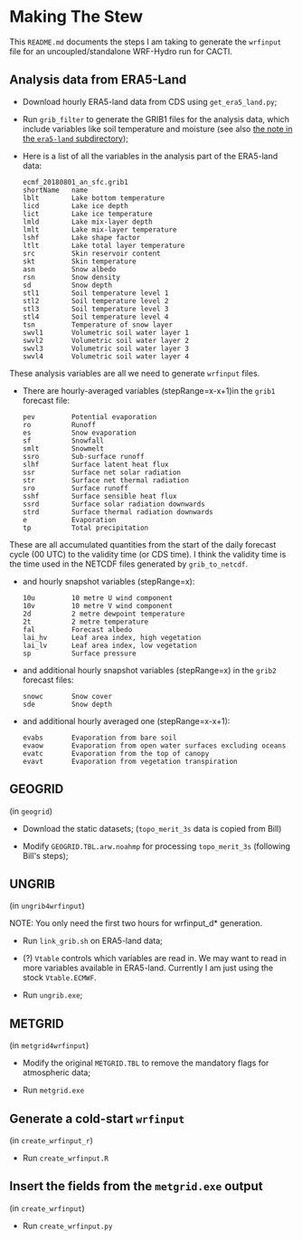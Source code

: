 # Making The Stew

This `README.md` documents the steps I am taking to generate the `wrfinput` file for an uncoupled/standalone WRF-Hydro run for CACTI.

## Analysis data from ERA5-Land

- Download hourly ERA5-land data from CDS using `get_era5_land.py`;

- Run `grib_filter` to generate the GRIB1 files for the analysis data, which include variables like soil temperature and moisture (see also [the note in the `era5-land` subdirectory](../era5-land/README.md));

- Here is a list of all the variables in the analysis part of the ERA5-land data:

  ```
  ecmf_20180801_an_sfc.grib1
  shortName   name        
  lblt        Lake bottom temperature 
  licd        Lake ice depth 
  lict        Lake ice temperature 
  lmld        Lake mix-layer depth 
  lmlt        Lake mix-layer temperature 
  lshf        Lake shape factor 
  ltlt        Lake total layer temperature 
  src         Skin reservoir content 
  skt         Skin temperature 
  asn         Snow albedo 
  rsn         Snow density 
  sd          Snow depth 
  stl1        Soil temperature level 1 
  stl2        Soil temperature level 2 
  stl3        Soil temperature level 3 
  stl4        Soil temperature level 4 
  tsn         Temperature of snow layer 
  swvl1       Volumetric soil water layer 1 
  swvl2       Volumetric soil water layer 2 
  swvl3       Volumetric soil water layer 3 
  swvl4       Volumetric soil water layer 4 
  ```

These analysis variables are all we need to generate `wrfinput` files.

- There are hourly-averaged variables (stepRange=x-x+1)in the `grib1` forecast file:

  ```
  pev         Potential evaporation 
  ro          Runoff     
  es          Snow evaporation 
  sf          Snowfall   
  smlt        Snowmelt   
  ssro        Sub-surface runoff 
  slhf        Surface latent heat flux 
  ssr         Surface net solar radiation 
  str         Surface net thermal radiation 
  sro         Surface runoff 
  sshf        Surface sensible heat flux 
  ssrd        Surface solar radiation downwards 
  strd        Surface thermal radiation downwards 
  e           Evaporation 
  tp          Total precipitation 
  ```

These are all accumulated quantities from the start of the daily forecast cycle (00 UTC) to the validity time (or CDS time). I think the validity time is the time used in the NETCDF files generated by `grib_to_netcdf`.

- and hourly snapshot variables (stepRange=x):

  ```
  10u         10 metre U wind component 
  10v         10 metre V wind component 
  2d          2 metre dewpoint temperature 
  2t          2 metre temperature 
  fal         Forecast albedo 
  lai_hv      Leaf area index, high vegetation 
  lai_lv      Leaf area index, low vegetation 
  sp          Surface pressure 
  ```

- and additional hourly snapshot variables (stepRange=x) in the `grib2` forecast files:

  ```
  snowc       Snow cover 
  sde         Snow depth 
  ```

- and additional hourly averaged one (stepRange=x-x+1):

  ```
  evabs       Evaporation from bare soil 
  evaow       Evaporation from open water surfaces excluding oceans 
  evatc       Evaporation from the top of canopy 
  evavt       Evaporation from vegetation transpiration 
  ```

## GEOGRID

(in `geogrid`)

- Download the static datasets; (`topo_merit_3s` data is copied from Bill)

- Modify `GEOGRID.TBL.arw.noahmp` for processing `topo_merit_3s` (following Bill's steps);

## UNGRIB

(in `ungrib4wrfinput`)

NOTE: You only need the first two hours for wrfinput_d* generation.

- Run `link_grib.sh` on ERA5-land data;

- (?) `Vtable` controls which variables are read in. We may want to read in more variables available in ERA5-land. Currently I am just using the stock `Vtable.ECMWF`.

- Run `ungrib.exe`;

## METGRID

(in `metgrid4wrfinput`)

- Modify the original `METGRID.TBL` to remove the mandatory flags for atmospheric data;

- Run `metgrid.exe`

## Generate a cold-start `wrfinput`

(in `create_wrfinput_r`)

- Run `create_wrfinput.R`

## Insert the fields from the `metgrid.exe` output

(in `create_wrfinput`)

- Run `create_wrfinput.py`